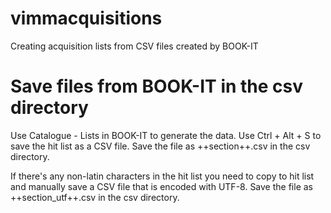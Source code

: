 vimmacquisitions
================

Creating acquisition lists from CSV files created by BOOK-IT

# Save files from BOOK-IT in the csv directory
Use Catalogue - Lists in BOOK-IT to generate the data. Use Ctrl + Alt + S to save the hit list as a CSV file. Save the file as ++section++.csv in the csv directory.

If there's any non-latin characters in the hit list you need to copy to hit list and manually save a CSV file that is encoded with UTF-8. Save the file as ++section_utf++.csv in the csv directory.
